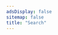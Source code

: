 ```yaml
---
adsDisplay: false
sitemap: false
title: "Search"
---
```


<div id="cse-search-results"></div>
<script type="text/javascript">
  var googleSearchDomain = "www.google.ca",
    googleSearchFormName = "cse-search-box",
    googleSearchFrameWidth = 643,
    googleSearchIframeName = "cse-search-results",
    googleSearchPath = "/cse";
</script>
<script src="http://www.google.com/afsonline/show_afs_search.js" type="text/javascript"></script>
